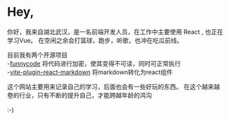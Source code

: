 # Hey,

你好，我来自湖北武汉，是一名前端开发人员，在工作中主要使用 React , 也正在学习Vue。
在空闲之余会打篮球，跑步，听歌，也冲在吃瓜前线。

目前我有两个开源项目</br>
-[funnycode](https://github.com/geekris1/funnycode) 将代码进行加密，使其变得不可读，同时可正常执行</br>
-[vite-plugin-react-markdown](https://github.com/geekris1/vite-plugin-react-markdown) 将markdown转化为react组件

这个网站主要用来记录自己的学习，后面也会有一些好玩的东西。
在这个越来越卷的行业，只有不断的提升自己，才能跨越年龄的鸿沟
</br>
</br>
:-) 
<NoPartyForCaoDong />